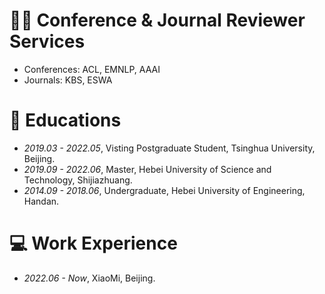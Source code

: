 # 🧑‍🏫 Conference & Journal Reviewer Services
- Conferences: ACL, EMNLP, AAAI
- Journals: KBS, ESWA

# 📖 Educations
- *2019.03 - 2022.05*, Visting Postgraduate Student, Tsinghua University, Beijing.
- *2019.09 - 2022.06*, Master, Hebei University of Science and Technology, Shijiazhuang.
- *2014.09 - 2018.06*, Undergraduate, Hebei University of Engineering, Handan.

# 💻 Work Experience
- *2022.06 - Now*, XiaoMi, Beijing.

<div style="width: 600px; margin: 0 auto;">
<script type="text/javascript" id="mmvst_globe" src="//mapmyvisitors.com/globe.js?d=wqiA5VU0omBDfQXjya_E2ByA7PjvNaucqNaImrmDijs"></script>
</div>
